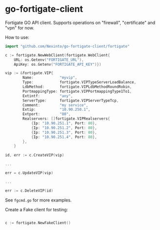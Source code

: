 # go-fortigate-client

Fortigate GO API client. Supports operations on "firewall", "certificate" and "vpn" for now.

How to use:

```go
import "github.com/Nexinto/go-fortigate-client/fortigate"

c := fortigate.NewWebClient(fortigate.WebClient{
	URL: os.Getenv("FORTIGATE_URL"),
	ApiKey: os.Getenv("FORTIGATE_API_KEY")})

vip := &fortigate.VIP{
		Name:            "myvip",
		Type:            fortigate.VIPTypeServerLoadBalance,
		LdbMethod:       fortigate.VIPLdbMethodRoundRobin,
		PortmappingType: fortigate.VIPPortmappingType1To1,
		Extintf:         "any",
		ServerType:      fortigate.VIPServerTypeTcp,
		Comment:         "my service",
		Extip:           "10.90.250.1",
		Extport:         "80",
		Realservers: []fortigate.VIPRealservers{
			{Ip: "10.90.251.1", Port: 80},
			{Ip: "10.90.251.2", Port: 80},
			{Ip: "10.90.251.3", Port: 80},
			{Ip: "10.90.251.4", Port: 80},
		},
	}
	
id, err := c.CreateVIP(vip)

...

err = c.UpdateVIP(vip)

...

err := c.DeleteVIP(id)

```

See `fgcmd.go` for more examples.

Create a Fake client for testing:

```go

c := fortigate.NewFakeClient()

```